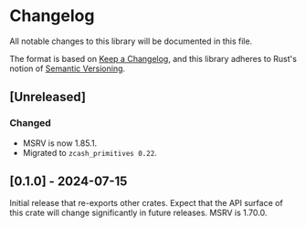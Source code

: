 # Changelog
All notable changes to this library will be documented in this file.

The format is based on [Keep a Changelog](https://keepachangelog.com/en/1.0.0/),
and this library adheres to Rust's notion of
[Semantic Versioning](https://semver.org/spec/v2.0.0.html).

## [Unreleased]

### Changed
- MSRV is now 1.85.1.
- Migrated to `zcash_primitives 0.22`.

## [0.1.0] - 2024-07-15
Initial release that re-exports other crates. Expect that the API surface of
this crate will change significantly in future releases.
MSRV is 1.70.0.
